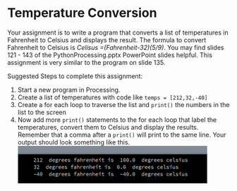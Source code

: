 Temperature Conversion
======================
Your assignment is to write a program that converts a list of temperatures in Fahrenheit to Celsius and displays the result. The formula to convert Fahrenheit to Celsius is *Celisus =(Fahrenheit-32)(5/9)*. You may find slides 121 - 143 of the PythonProcessing.pptx PowerPoint slides helpful. This assignment is very similar to the program on slide 135.

Suggested Steps to complete this assignment:
1. Start a new program in Processing. 
2. Create a list of temperatures with code like `temps = [212,32,-40]`
3. Create a for each loop to traverse the list and `print()` the numbers in the list to the screen
4. Now add more `print()` statements to the for each loop that label the temperatures, convert them to Celsius and display the results. Remember that a comma after a `print()` will print to the same line. Your output should look something like this.   
![Temperature Conversion screenshot](TemperatureConversion.png)
